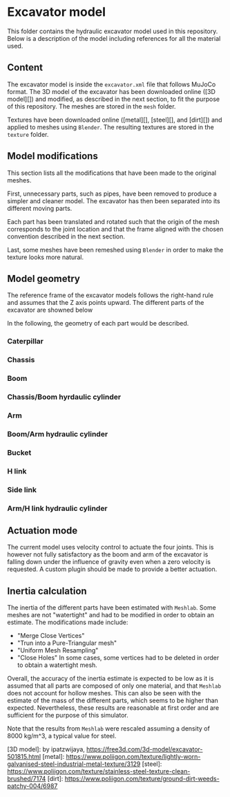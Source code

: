 # Excavator model
This folder contains the hydraulic excavator model used in this repository.
Below is a description of the model including references for all the material used.

## Content
The excavator model is inside the `excavator.xml` file that follows MuJoCo format.
The 3D model of the excavator has been downloaded online ([3D model][]) and modified, as described in the next section, to fit the purpose of this repository.
The meshes are stored in the `mesh` folder.

Textures have been downloaded online ([metal][], [steel][], and [dirt][]) and applied to meshes using `Blender`.
The resulting textures are stored in the `texture` folder.

## Model modifications
This section lists all the modifications that have been made to the original meshes.

First, unnecessary parts, such as pipes, have been removed to produce a simpler and cleaner model.
The excavator has then been separated into its different moving parts.

Each part has been translated and rotated such that the origin of the mesh corresponds to the joint location and that the frame aligned with the chosen convention described in the next section.

Last, some meshes have been remeshed using `Blender` in order to make the texture looks more natural.

## Model geometry
The reference frame of the excavator models follows the right-hand rule and assumes that the Z axis points upward.
The different parts of the excavator are showned below

In the following, the geometry of each part would be described.

### Caterpillar

### Chassis

### Boom

### Chassis/Boom hyrdaulic cylinder

### Arm

### Boom/Arm hydraulic cylinder

### Bucket

### H link

### Side link

### Arm/H link hydraulic cylinder

## Actuation mode
The current model uses velocity control to actuate the four joints.
This is however not fully satisfactory as the boom and arm of the excavator is falling down under the influence of gravity even when a zero velocity is requested.
A custom plugin should be made to provide a better actuation.

## Inertia calculation
The inertia of the different parts have been estimated with `Meshlab`.
Some meshes are not "watertight" and had to be modified in order to obtain an estimate.
The modifications made include:
- "Merge Close Vertices"
- "Trun into a Pure-Triangular mesh"
- "Uniform Mesh Resampling"
- "Close Holes"
In some cases, some vertices had to be deleted in order to obtain a watertight mesh.

Overall, the accuracy of the inertia estimate is expected to be low as it is assumed that all parts are composed of only one material, and that `Meshlab` does not account for hollow meshes.
This can also be seen with the estimate of the mass of the different parts, which seems to be higher than expected.
Nevertheless, these results are reasonable at first order and are sufficient for the purpose of this simulator.

Note that the results from `Meshlab` were rescaled assuming a density of 8000 kg/m^3, a typical value for steel.

[3D model]: by ipatzwijaya, https://free3d.com/3d-model/excavator-501815.html
[metal]: https://www.poliigon.com/texture/lightly-worn-galvanised-steel-industrial-metal-texture/3129
[steel]: https://www.poliigon.com/texture/stainless-steel-texture-clean-brushed/7174
[dirt]: https://www.poliigon.com/texture/ground-dirt-weeds-patchy-004/6987
